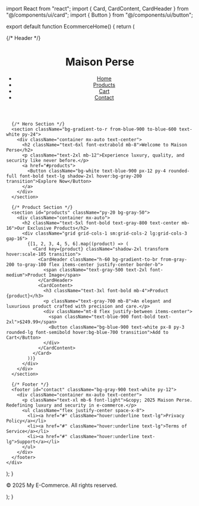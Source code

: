 import React from "react";
import { Card, CardContent, CardHeader } from "@/components/ui/card";
import { Button } from "@/components/ui/button";

export default function EcommerceHome() {
  return (
    <div className="bg-gradient-to-b from-gray-100 to-gray-300 min-h-screen font-serif">
      {/* Header */}
      <header className="bg-white shadow-2xl p-8 sticky top-0 z-50 border-b border-gray-200">
        <div className="container mx-auto flex justify-between items-center">
          <h1 className="text-4xl font-black text-blue-800 tracking-tight">Maison Perse</h1>
          <nav>
            <ul className="flex space-x-8">
              <li><a href="#" className="text-gray-800 hover:text-blue-800 font-semibold text-lg transition">Home</a></li>
              <li><a href="#products" className="text-gray-800 hover:text-blue-800 font-semibold text-lg transition">Products</a></li>
              <li><a href="#cart" className="text-gray-800 hover:text-blue-800 font-semibold text-lg transition">Cart</a></li>
              <li><a href="#contact" className="text-gray-800 hover:text-blue-800 font-semibold text-lg transition">Contact</a></li>
            </ul>
          </nav>
        </div>
      </header>

      {/* Hero Section */}
      <section className="bg-gradient-to-r from-blue-900 to-blue-600 text-white py-24">
        <div className="container mx-auto text-center">
          <h2 className="text-6xl font-extrabold mb-8">Welcome to Maison Perse</h2>
          <p className="text-2xl mb-12">Experience luxury, quality, and security like never before.</p>
          <a href="#products">
            <Button className="bg-white text-blue-900 px-12 py-4 rounded-full font-bold text-lg shadow-2xl hover:bg-gray-200 transition">Explore Now</Button>
          </a>
        </div>
      </section>

      {/* Product Section */}
      <section id="products" className="py-20 bg-gray-50">
        <div className="container mx-auto">
          <h2 className="text-5xl font-bold text-gray-800 text-center mb-16">Our Exclusive Products</h2>
          <div className="grid grid-cols-1 sm:grid-cols-2 lg:grid-cols-3 gap-16">
            {[1, 2, 3, 4, 5, 6].map((product) => (
              <Card key={product} className="shadow-2xl transform hover:scale-105 transition">
                <CardHeader className="h-60 bg-gradient-to-br from-gray-200 to-gray-100 flex items-center justify-center border-b">
                  <span className="text-gray-500 text-2xl font-medium">Product Image</span>
                </CardHeader>
                <CardContent>
                  <h3 className="text-3xl font-bold mb-4">Product {product}</h3>
                  <p className="text-gray-700 mb-8">An elegant and luxurious product crafted with precision and care.</p>
                  <div className="mt-8 flex justify-between items-center">
                    <span className="text-blue-900 font-bold text-2xl">$249.99</span>
                    <Button className="bg-blue-900 text-white px-8 py-3 rounded-lg font-semibold hover:bg-blue-700 transition">Add to Cart</Button>
                  </div>
                </CardContent>
              </Card>
            ))}
          </div>
        </div>
      </section>

      {/* Footer */}
      <footer id="contact" className="bg-gray-900 text-white py-12">
        <div className="container mx-auto text-center">
          <p className="text-xl mb-6 font-light">&copy; 2025 Maison Perse. Redefining luxury and security in e-commerce.</p>
          <ul className="flex justify-center space-x-8">
            <li><a href="#" className="hover:underline text-lg">Privacy Policy</a></li>
            <li><a href="#" className="hover:underline text-lg">Terms of Service</a></li>
            <li><a href="#" className="hover:underline text-lg">Support</a></li>
          </ul>
        </div>
      </footer>
    </div>
  );
}
          <p>&copy; 2025 My E-Commerce. All rights reserved.</p>
        </div>
      </footer>
    </div>
  );
}
